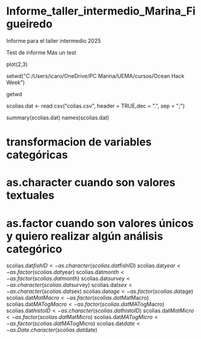 # Informe_taller_intermedio_Marina_Figueiredo

Informe para el taller intermedio 2025

Test de informe Más un test

plot(2,3)

setwd("C:/Users/icaro/OneDrive/PC Marina/UEMA/cursos/Ocean Hack Week") 

getwd 

scolias.dat <- read.csv("colias.csv", header = TRUE,dec = ".", sep = ";") 

summary(scolias.dat) names(scolias.dat)

# transformacion de variables categóricas

# as.character cuando son valores textuales

# as.factor cuando son valores únicos y quiero realizar algún análisis categórico

scolias.dat$fishID <- as.character(scolias.dat$fishID) scolias.dat$year <- as.factor(scolias.dat$year) scolias.dat$month <- as.factor(scolias.dat$month) scolias.dat$survey <- as.character(scolias.dat$survey) scolias.dat$sex <- as.character(scolias.dat$sex) scolias.dat$age <- as.factor(scolias.dat$age) scolias.dat$MatMacro <- as.factor(scolias.dat$MatMacro) scolias.dat$MATogMacro <- as.factor(scolias.dat$MATogMacro) scolias.dat$histoID <- as.character(scolias.dat$histoID) scolias.dat$MatMicro <- as.factor(scolias.dat$MatMicro) scolias.dat$MATogMicro <- as.factor(scolias.dat$MATogMicro) scolias.dat$date <- as.Date.character(scolias.dat$date)
